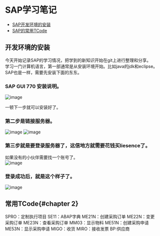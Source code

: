 # SAP学习笔记

- [SAP开发环境的安装](#开发环境的安装)
- [SAP的常用TCode](#常用tcode)




## 开发环境的安装
今天开始记录SAP的学习情况，把学到的新知识开始在git上进行整理和分享。<br>
学习一门计算机语言，第一部通常是从安装环境开始。比如java的jdk和eclipse。<br>
SAP也是一样，需要先安装下面的东东。<br>

### SAP GUI 770 安装说明。<br>
![image](https://github.com/yeren1140/sap/assets/167772975/dbd90ad0-1616-47e1-adf9-7bba31cc4190)

一顿下一步就可以安装好了。<br>
### 第二步是链接服务器。<br>
![image](https://github.com/yeren1140/sap/assets/167772975/af6a2360-7b20-4360-b926-cb87d6f87ca0)
![image](https://github.com/yeren1140/sap/assets/167772975/0ca065ae-c04f-453a-a402-598797d42862)

### 第三步就是要登录服务器了，这信地方就需要花钱买liesence了。<br>
如果没有的小伙伴需要找一个账号了。<br>
![image](https://github.com/yeren1140/sap/assets/167772975/3ebdc93f-9c5f-4c43-8afa-780c5c3b8e69)

### 登录成功后，就是这个样子了。<br>
![image](https://github.com/yeren1140/sap/assets/167772975/808d99ff-1471-4b44-a764-f1e3c8a59f87)

## 常用TCode{#chapter 2}
SPRO：定制执行项目
SE11：ABAP字典
ME21N：创建采购订单
ME22N：变更采购订单
ME23N：查看采购订单
MM03：显示物料
ME51N：创建采购申请
ME53N：显示采购申请
MIGO：收货
MIRO：接收发票
BP:供应商
